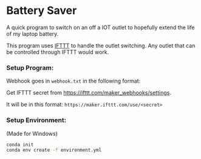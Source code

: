# Battery Saver
A quick program to switch on an off a IOT outlet to hopefully extend the life of my laptop battery.

This program uses [IFTTT](https://ifttt.com/) to handle the outlet switching. Any outlet that can be controlled through IFTTT would work. 

### Setup Program:
Webhook goes in `webhook.txt` in the following format:
<secret>

Get IFTTT secret from https://ifttt.com/maker_webhooks/settings.

It will be in this format: `https://maker.ifttt.com/use/<secret>`

### Setup Environment:
(Made for Windows)
```cmd
conda init
conda env create -f environment.yml
```
